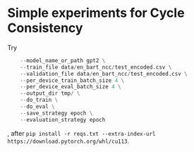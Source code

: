 # Simple experiments for Cycle Consistency
Try 
```python run_clm.py \
    --model_name_or_path gpt2 \
    --train_file data/en_bart_ncc/test_encoded.csv \
    --validation_file data/en_bart_ncc/test_encoded.csv \
    --per_device_train_batch_size 4 \
    --per_device_eval_batch_size 4 \
    --output_dir tmp/ \
    --do_train \
    --do_eval \
    --save_strategy epoch \
    --evaluation_strategy epoch   
```
, after `pip install -r reqs.txt --extra-index-url https://download.pytorch.org/whl/cu113`.
